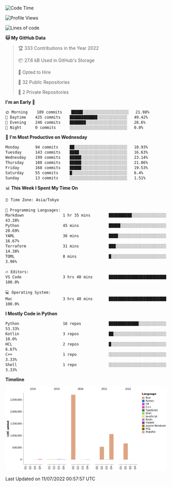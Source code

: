 <!--START_SECTION:waka-->
![Code Time](http://img.shields.io/badge/Code%20Time-0%20secs-blue)

![Profile Views](http://img.shields.io/badge/Profile%20Views-1-blue)

![Lines of code](https://img.shields.io/badge/From%20Hello%20World%20I%27ve%20Written-5%20Million%20lines%20of%20code-blue)

**🐱 My GitHub Data** 

> 🏆 333 Contributions in the Year 2022
 > 
> 📦 27.6 kB Used in GitHub's Storage 
 > 
> 💼 Opted to Hire
 > 
> 📜 32 Public Repositories 
 > 
> 🔑 2 Private Repositories  
 > 
**I'm an Early 🐤** 

```text
🌞 Morning    189 commits    █████░░░░░░░░░░░░░░░░░░░░   21.98% 
🌆 Daytime    425 commits    ████████████░░░░░░░░░░░░░   49.42% 
🌃 Evening    246 commits    ███████░░░░░░░░░░░░░░░░░░   28.6% 
🌙 Night      0 commits      ░░░░░░░░░░░░░░░░░░░░░░░░░   0.0%

```
📅 **I'm Most Productive on Wednesday** 

```text
Monday       94 commits     ██░░░░░░░░░░░░░░░░░░░░░░░   10.93% 
Tuesday      143 commits    ████░░░░░░░░░░░░░░░░░░░░░   16.63% 
Wednesday    199 commits    █████░░░░░░░░░░░░░░░░░░░░   23.14% 
Thursday     188 commits    █████░░░░░░░░░░░░░░░░░░░░   21.86% 
Friday       168 commits    █████░░░░░░░░░░░░░░░░░░░░   19.53% 
Saturday     55 commits     █░░░░░░░░░░░░░░░░░░░░░░░░   6.4% 
Sunday       13 commits     ░░░░░░░░░░░░░░░░░░░░░░░░░   1.51%

```


📊 **This Week I Spent My Time On** 

```text
⌚︎ Time Zone: Asia/Tokyo

💬 Programming Languages: 
Markdown                 1 hr 35 mins        ██████████░░░░░░░░░░░░░░░   43.28% 
Python                   45 mins             █████░░░░░░░░░░░░░░░░░░░░   20.69% 
YAML                     36 mins             ████░░░░░░░░░░░░░░░░░░░░░   16.67% 
Terraform                31 mins             ███░░░░░░░░░░░░░░░░░░░░░░   14.38% 
TOML                     8 mins              █░░░░░░░░░░░░░░░░░░░░░░░░   3.96%

🔥 Editors: 
VS Code                  3 hrs 40 mins       █████████████████████████   100.0%

💻 Operating System: 
Mac                      3 hrs 40 mins       █████████████████████████   100.0%

```

**I Mostly Code in Python** 

```text
Python                   16 repos            █████████████░░░░░░░░░░░░   53.33% 
Kotlin                   3 repos             ██░░░░░░░░░░░░░░░░░░░░░░░   10.0% 
HCL                      2 repos             █░░░░░░░░░░░░░░░░░░░░░░░░   6.67% 
C++                      1 repo              ░░░░░░░░░░░░░░░░░░░░░░░░░   3.33% 
Shell                    1 repo              ░░░░░░░░░░░░░░░░░░░░░░░░░   3.33%

```


**Timeline**

![Chart not found](https://raw.githubusercontent.com/kitagawa-hr/kitagawa-hr/main/charts/bar_graph.png) 


 Last Updated on 11/07/2022 00:57:57 UTC
<!--END_SECTION:waka-->
